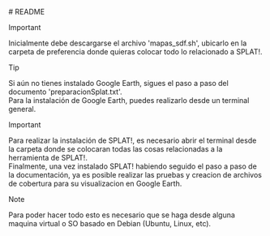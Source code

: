﻿﻿# README
>[!IMPORTANT]
Inicialmente debe descargarse el archivo 'mapas_sdf.sh', ubicarlo en la carpeta de preferencia donde quieras colocar todo lo relacionado a SPLAT!.   

>[!TIP]
Si aún no tienes instalado Google Earth, sigues el paso a paso del documento 'preparacionSplat.txt'.  
Para la instalación de Google Earth, puedes realizarlo desde un terminal general.
   
>[!IMPORTANT]
Para realizar la instalación de SPLAT!, es necesario abrir el terminal desde la carpeta donde se colocaran todas las cosas relacionadas a la herramienta de SPLAT!.  
Finalmente, una vez instalado SPLAT! habiendo seguido el paso a paso de la documentación, ya es posible realizar las pruebas y creacion de archivos de cobertura para su visualizacion en Google Earth.

>[!NOTE]
>Para poder hacer todo esto es necesario que se haga desde alguna maquina virtual o SO basado en Debian (Ubuntu, Linux, etc).
